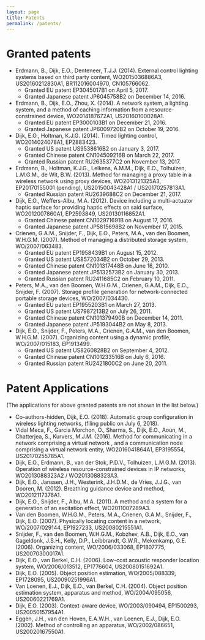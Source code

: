 ```yaml
---
layout: page
title: Patents
permalink: /patents/
---
```


# Granted patents
- Erdmann, B., Dijk, E.O., Denteneer, T.J.J. (2014). External control lighting systems based on third party content, WO2015036886A3, US20160212830A1, BR112016004970, CN105766062.
  - Granted EU patent EP3045017B1 on April 5, 2017.
  - Granted Japanese patent JP6045758B2 on December 14, 2016.
- Erdmann, B., Dijk, E.O., Zhou, X. (2014). A network system, a lighting system, and a method of caching information from a resource-constrained device, WO2014187672A1, US20160100028A1.
  - Granted EU patent EP3000103B1 on December 21, 2016.
  - Granted Japanese patent JP6009720B2 on October 19, 2016.
- Dijk, E.O., Holtman, K.J.G. (2014). Timed lighting control, WO2014024078A1, EP2883423.
  - Granted US patent US9538616B2 on January 3, 2017.
  - Granted Chinese patent CN104509216B on March 22, 2017.
  - Granted Russian patent RU2635377C2 on November 13, 2017.
- Erdmann, B., Holtman, K.J.G., Lelkens, A.M.M., Dijk, E.O., Tolhuizen, L.M.G.M., de Wit, B.W. (2013). Method for managing a proxy table in a wireless network using proxy devices, WO2013121325A3, EP20170155001 (pending), US20150043428A1 / US20170257813A1.
  - Granted Russian patent RU2639688C2 on December 21, 2017.
- Dijk, E.O., Weffers-Albu, M.A. (2012). Device including a multi-actuator haptic surface for providing haptic effects on said surface, WO2012007860A1, EP2593849, US20130116852A1.
  - Granted Chinese patent CN102971691B on August 17, 2016.
  - Granted Japanese patent JP5815698B2 on November 17, 2015.
- Crienen, G.A.M., Snijder, F., Dijk, E.O.,  Peters, M.A., van den Boomen, W.H.G.M. (2007). Method of managing a distributed storage system, WO/2007/063483. 
  - Granted EU patent EP1958439B1 on August 15, 2012. 
  - Granted US patent US8572034B2 on October 29, 2013.
  - Granted Chinese patent CN101317448B on June 16, 2010.
  - Granted Japanese patent JP5132573B2 on January 30, 2013.
  - Granted Russian patent RU2411685C2 on February 10, 2011.
- Peters, M.A., van den Boomen, W.H.G.M., Crienen, G.A.M., Dijk, E.O., Snijder, F. (2007). Storage profile generation for network-connected portable storage devices, WO/2007/034430. 
  - Granted EU patent EP1955203B1 on March 27, 2013. 
  - Granted US patent US7987213B2 on July 26, 2011. 
  - Granted Chinese patent CN101379490B on December 14, 2011.
  - Granted Japanese patent JP5193044B2 on May 8, 2013.
- Dijk, E.O., Snijder, F., Peters, M.A., Crienen, G.A.M., van den Boomen, W.H.G.M. (2007). Organizing content using a dynamic profile, WO/2007/015183, EP1913499. 
  - Granted US patent US8260828B2 on September 4, 2012.
  - Granted Chinese patent CN101233516B on July 6, 2016.
  - Granted Russian patent RU2421800C2 on June 20, 2011.


# Patent Applications

(The applications for above granted patents are not shown in the list below.)

- Co-authors-hidden, Dijk, E.O. (2018). Automatic group configuration in wireless lighting networks, (filing public on July 6, 2018).
- Vidal Meca, F., Garcia Morchon, O., Sharma, S., Dijk, E.O., Aoun, M., Chatterjea, S., Kurvers, M.J.M. (2016). Method for communicating in a network comprising a virtual network , and a communication node comprising a virtual network entity, WO2016041864A1, EP3195554, US20170255785A1.
- Dijk, E.O., Erdmann, B., van der Stok, P.D.V., Tolhuizen, L.M.G.M. (2013). Operation of wireless resource-constrained devices in IP networks, WO2013088323A2 / WO2013088323A3.
- Dijk, E.O., Janssen, J.H., Westerink, J.H.D.M., de Vries, J.J.G., van Dooren, M. (2012). Breathing guidance device and method, WO2012117376A1.
- Dijk, E.O., Snijder, F., Albu, M.A. (2011). A method and a system for a generation of an excitation effect, WO2011007289A3.
- Van den Boomen, W.H.G.M., Peters, M.A., Crienen, G.A.M., Snijder, F., Dijk, E.O. (2007). Physically locating content in a network, WO/2007/029144, EP1927233, US20080215551A1.
- Snijder, F., van den Boomen, W.H.G.M., Kobzhev, A.B., Dijk, E.O., van Gageldonk, J.S.H., Kelly, D.P., Leibbrandt, G.W.R., Mekenkamp, G.E. (2006). Organizing content, WO/2006/033068, EP1807775, US20070300017A1.
- Dijk, E.O., van Berkel, C.H. (2006). Low-cost acoustic responder location system, WO/2006/013512, EP1776604, US20080151692A1.
- Dijk, E.O. (2005). Object position estimation, WO/2005/088339, EP1728095, US20090251996A1.
- Van Loenen, E.J., Dijk, E.O., van Berkel, C.H. (2004). Object position estimation system, apparatus and method, WO/2004/095056, US20060221769A1.
- Dijk, E.O. (2003). Context-aware device, WO/2003/090494, EP1500293, US20050157954A1.
- Eggen, J.H., van den Hoven, E.A.W.H., van Loenen, E.J., Dijk, E.O. (2002). Method of controlling an apparatus, WO/2002/086651, US20020167550A1.

